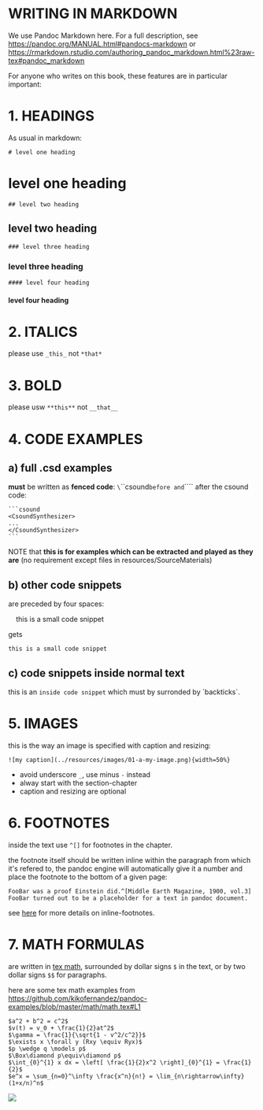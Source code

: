 WRITING IN MARKDOWN
===================

We use Pandoc Markdown here. For a full description,
see https://pandoc.org/MANUAL.html#pandocs-markdown or
https://rmarkdown.rstudio.com/authoring_pandoc_markdown.html%23raw-tex#pandoc_markdown

For anyone who writes on this book, these features are in particular important:

# 1. HEADINGS

As usual in markdown:
   
`# level one heading`

# level one heading

`## level two heading`

## level two heading

`### level three heading`  

### level three heading

`#### level four heading`

#### level four heading


# 2. ITALICS

please use `_this_` not `*that*`


# 3. BOLD

please usw `**this**` not `__that__`


# 4. CODE EXAMPLES

a) full .csd examples
---------------------

**must** be written as **fenced code**: `\`\`\`csound` before and `\`\`\``
after the csound code:

    ```csound
    <CsoundSynthesizer>
    ...
    </CsoundSynthesizer>
    ```

NOTE that **this is for examples which can be extracted and played
as they are** (no requirement except files in resources/SourceMaterials)


b) other code snippets
----------------------

are preceded by four spaces:

&nbsp;&nbsp;&nbsp;&nbsp;this is a small code snippet

gets

    this is a small code snippet


c) code snippets inside normal text
-----------------------------------

this is an `inside code snippet` which must by surronded by \`backticks\`.

    
# 5. IMAGES

this is the way an image is specified with caption and resizing:

    ![my caption](../resources/images/01-a-my-image.png){width=50%}

- avoid underscore `_`, use minus `-` instead
- alway start with the section-chapter 
- caption and resizing are optional


# 6. FOOTNOTES

inside the text use `^[]` for footnotes in the chapter.
    
the footnote itself should be written inline within the
paragraph from which it's refered to, the pandoc engine
will automatically give it a number and place the
footnote to the bottom of a given page:

    FooBar was a proof Einstein did.^[Middle Earth Magazine, 1900, vol.3]
    FooBar turned out to be a placeholder for a text in pandoc document.

see [here](https://pandoc.org/MANUAL.html#footnotes) for more details on inline-footnotes.


# 7. MATH FORMULAS

are written in [tex math](https://en.wikibooks.org/wiki/LaTeX/Mathematics), surrounded by dollar signs `$` in the text, or by two dollar signs `$$` for paragraphs.

here are some tex math examples from <https://github.com/kikofernandez/pandoc-examples/blob/master/math/math.tex#L1>

    $a^2 + b^2 = c^2$
    $v(t) = v_0 + \frac{1}{2}at^2$
    $\gamma = \frac{1}{\sqrt{1 - v^2/c^2}}$
    $\exists x \forall y (Rxy \equiv Ryx)$
    $p \wedge q \models p$
    $\Box\diamond p\equiv\diamond p$
    $\int_{0}^{1} x dx = \left[ \frac{1}{2}x^2 \right]_{0}^{1} = \frac{1}{2}$
    $e^x = \sum_{n=0}^\infty \frac{x^n}{n!} = \lim_{n\rightarrow\infty} (1+x/n)^n$

![](../resources/images/tex_math_examples.png)

